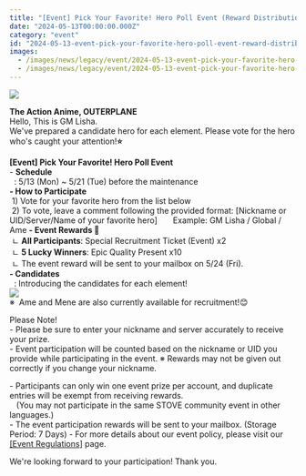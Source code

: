 ```yaml
---
title: "[Event] Pick Your Favorite! Hero Poll Event (Reward Distribution Completed)"
date: "2024-05-13T00:00:00.000Z"
category: "event"
id: "2024-05-13-event-pick-your-favorite-hero-poll-event-reward-distribution-completed"
images:
  - /images/news/legacy/event/2024-05-13-event-pick-your-favorite-hero-poll-event-reward-distribution-completed/e207d10c994d4872945956a16878bf29.webp
  - /images/news/legacy/event/2024-05-13-event-pick-your-favorite-hero-poll-event-reward-distribution-completed/0146f51d9f0e4c71b4a40fc3001e62d8_002.webp
---
```


![](/images/news/legacy/event/2024-05-13-event-pick-your-favorite-hero-poll-event-reward-distribution-completed/e207d10c994d4872945956a16878bf29.webp)

  
**The Action Anime, OUTERPLANE**  
Hello, This is GM Lisha.  
We've prepared a candidate hero for each element. Please vote for the hero who's caught your attention!**⭐**  
  
**\[Event\] Pick Your Favorite! Hero Poll Event**  
\- **Schedule**  
  : 5/13 (Mon) ~ 5/21 (Tue) before the maintenance  
**\- How to Participate**  
 1) Vote for your favorite hero from the list below  
 2) To vote, leave a comment following the provided format: \[Nickname or UID/Server/Name of your favorite hero\]       Example: GM Lisha / Global / Ame **\- Event Rewards 🎁**  
 ㄴ **All Participants**: Special Recruitment Ticket (Event) x2  
 ㄴ **5 Lucky Winners**: Epic Quality Present x10  
 ㄴ The event reward will be sent to your mailbox on 5/24 (Fri).  
**\- Candidates**  
  : Introducing the candidates for each element!  
![](/images/news/legacy/event/2024-05-13-event-pick-your-favorite-hero-poll-event-reward-distribution-completed/0146f51d9f0e4c71b4a40fc3001e62d8_002.webp)  
※  Ame and Mene are also currently available for recruitment!😊  

Please Note!  
\- Please be sure to enter your nickname and server accurately to receive your prize.  
\- Event participation will be counted based on the nickname or UID you provide while participating in the event. ※ Rewards may not be given out correctly if you change your nickname.

\- Participants can only win one event prize per account, and duplicate entries will be exempt from receiving rewards.  
   (You may not participate in the same STOVE community event in other languages.)  
\- The event participation rewards will be sent to your mailbox. (Storage Period: 7 Days) - For more details about our event policy, please visit our [\[Event Regulations\]](https://common.game.onstove.com/terms/index?gameType=MOBILE&termsType=8&langCode=en) page.  
  
We're looking forward to your participation! Thank you.
